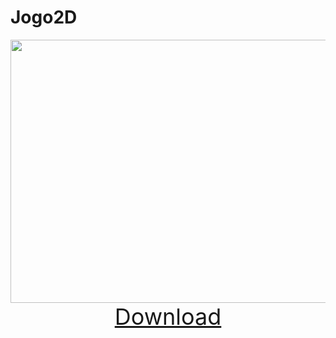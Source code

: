 # Jogo2D
<div align="center">
  <img src=https://imgur.com/fDqVq1m.png width="750" height="421"></img>
  <br>
  <span style="font-size:36px"><a href="https://github.com/dvitorsantos/Jogo2D/releases/tag/v0.1.0">Download</a></span>
</div>
